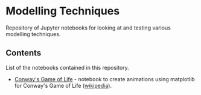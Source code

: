 # Modelling Techniques
Repository of Jupyter notebooks for looking at and testing various modelling techniques.

## Contents
List of the notebooks contained in this repository.
- [Conway's Game of Life](src/conways_game_of_life.ipynb) - notebook to create animations using 
  matplotlib for Conway's Game of Life ([wikipedia](https://en.wikipedia.org/wiki/Conway%27s_Game_of_Life)).

